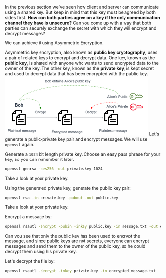 In the previous section we've seen how client and server can communicate using a shared key. But keep in mind that this key must be agreed by both sides first. **How can both parties agree on a key if the only communication channel they have is unsecure?** Can you come up with a way that both parties can securely exchange the secret with which they will encrypt and decrypt messages?

We can achieve it using Asymmetric Encryption.

Asymmetric key encryption, also known as **public key cryptography**, uses a pair of related keys to encrypt and decrypt data. One key, known as the **public key**, is shared with anyone who wants to send encrypted data to the owner of the key. The other key, known as the **private key**, is kept secret and used to decrypt data that has been encrypted with the public key.
![.guides/img/asymmetricKeyEncryption](./asymmetricKeyEncryption.png)
Let's generate a public-private key pair and encrypt messages. We will use `openssl` again.

Generate a `1024` bit length private key. Choose an easy pass phrase for your key, so you can remember it later.
```bash
openssl genrsa -aes256 -out private.key 1024
```
Take a look at your private key.

Using the generated private key, generate the public key pair:
```bash
openssl rsa -in private.key -pubout -out public.key
```
Take a look at your private key.

Encrypt a message by:
```bash
openssl rsautl -encrypt -pubin -inkey public.key -in message.txt -out encrypted_message.txt
```
Can you see that only the public key has been used to encrypt the message, and since public keys are not secrets, everyone can encrypt messages and send them to the owner of the public key, so he could decrypt them using his private key.

Let's decrypt the file by:
```bash
openssl rsautl -decrypt -inkey private.key -in encrypted_message.txt
```
